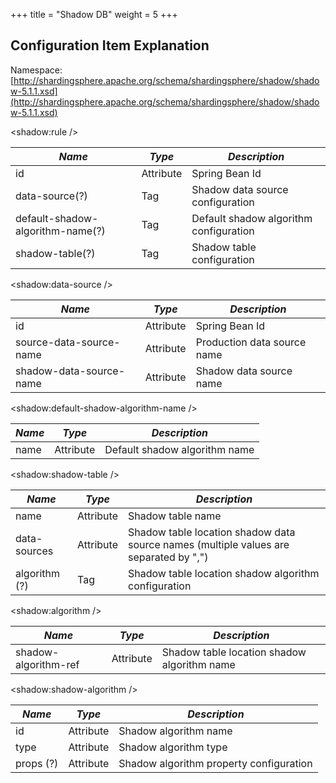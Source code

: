 +++
title = "Shadow DB"
weight = 5
+++

## Configuration Item Explanation

Namespace: [http://shardingsphere.apache.org/schema/shardingsphere/shadow/shadow-5.1.1.xsd](http://shardingsphere.apache.org/schema/shardingsphere/shadow/shadow-5.1.1.xsd)

\<shadow:rule />

| *Name* | *Type*  | *Description* |
| ------ | ------- | ------------- |
| id     | Attribute | Spring Bean Id |
| data-source(?)  | Tag | Shadow data source configuration |
| default-shadow-algorithm-name(?)  | Tag  | Default shadow algorithm configuration |
| shadow-table(?) | Tag | Shadow table configuration |

\<shadow:data-source />

| *Name* | *Type*  | *Description* |
| ------ | ------- | ------------- |
| id | Attribute | Spring Bean Id |
| source-data-source-name | Attribute | Production data source name |
| shadow-data-source-name | Attribute | Shadow data source name |

\<shadow:default-shadow-algorithm-name />

| *Name* | *Type*  | *Description* |
| ----- | ------ | ------ |
| name | Attribute | Default shadow algorithm name |

\<shadow:shadow-table />

| *Name* | *Type*  | *Description* |
| ------ | ------- | ------------- |
| name | Attribute | Shadow table name |
| data-sources | Attribute | Shadow table location shadow data source names (multiple values are separated by ",") |
| algorithm (?) | Tag | Shadow table location shadow algorithm configuration |

\<shadow:algorithm />

| *Name* | *Type*  | *Description* |
| ------ | ------- | ------------- |
| shadow-algorithm-ref | Attribute | Shadow table location shadow algorithm name |

\<shadow:shadow-algorithm />

| *Name*    | *Type* | *Description*        |
| --------- | ----- | ------------- |
| id        | Attribute  | Shadow algorithm name |
| type      | Attribute  | Shadow algorithm type |
| props (?) | Attribute  | Shadow algorithm property configuration |
